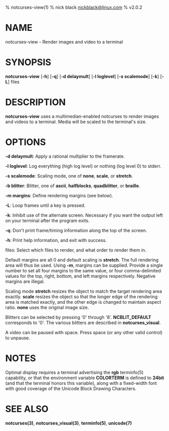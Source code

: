 % notcurses-view(1)
% nick black <nickblack@linux.com>
% v2.0.2

# NAME

notcurses-view - Render images and video to a terminal

# SYNOPSIS

**notcurses-view** [**-h**] [**-q**] [**-d delaymult**] [**-l loglevel**] [**-s scalemode**] [**-k**] [**-L**] files

# DESCRIPTION

**notcurses-view** uses a multimedian-enabled notcurses to render images
and videos to a terminal. Media will be scaled to the terminal's size.

# OPTIONS

**-d delaymult**: Apply a rational multiplier to the framerate.

**-l loglevel**: Log everything (high log level) or nothing (log level 0) to stderr.

**-s scalemode**: Scaling mode, one of **none**, **scale**, or **stretch**.

**-b blitter**: Blitter, one of **ascii**, **halfblocks**, **quadblitter**,
or **braille**.

**-m margins**: Define rendering margins (see below).

**-L**: Loop frames until a key is pressed.

**-k**: Inhibit use of the alternate screen. Necessary if you want the output left on your terminal after the program exits.

**-q**: Don't print frame/timing information along the top of the screen.

**-h**: Print help information, and exit with success.

files: Select which files to render, and what order to render them in.

Default margins are all 0 and default scaling is **stretch**. The full
rendering area will thus be used. Using **-m**, margins can be supplied.
Provide a single number to set all four margins to the same value, or four
comma-delimited values for the top, right, bottom, and left margins
respectively. Negative margins are illegal.

Scaling mode **stretch** resizes the object to match the target rendering
area exactly. **scale** resizes the object so that the longer edge of the
rendering area is matched exactly, and the other edge is changed to
maintain aspect ratio. **none** uses the original image size.

Blitters can be selected by pressing '0' through '8'. **NCBLIT_DEFAULT**
corresponds to '0'. The various blitters are described in
**notcurses_visual**.

A video can be paused with space. Press space (or any other valid control)
to unpause.

# NOTES

Optimal display requires a terminal advertising the **rgb** terminfo(5)
capability, or that the environment variable **COLORTERM** is defined to
**24bit** (and that the terminal honors this variable), along with a
fixed-width font with good coverage of the Unicode Block Drawing Characters.

# SEE ALSO

**notcurses(3)**,
**notcurses_visual(3)**,
**terminfo(5)**,
**unicode(7)**
